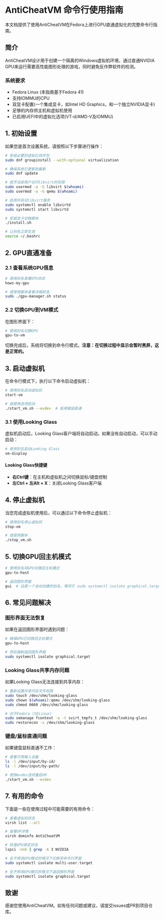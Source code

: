 # AntiCheatVM 命令行使用指南

本文档提供了使用AntiCheatVM在Fedora上进行GPU直通虚拟化的完整命令行指南。

## 简介

AntiCheatVM设计用于创建一个隔离的Windows虚拟机环境，通过直通NVIDIA GPU来运行需要高性能图形处理的游戏，同时避免反作弊软件的检测。

### 系统要求

- Fedora Linux (本指南基于Fedora 41)
- 支持IOMMU的CPU
- 双显卡配置(一个集成显卡，如Intel HD Graphics，和一个独立NVIDIA显卡)
- 足够的内存供主机和虚拟机使用
- 已启用UEFI中的虚拟化选项(VT-d/AMD-V及IOMMU)

## 1. 初始设置

如果您是首次设置系统，请按照以下步骤进行操作：

```bash
# 安装必要的虚拟化软件包
sudo dnf groupinstall --with-optional virtualization

# 确保系统已更新到最新
sudo dnf update

# 授予当前用户访问libvirt的权限
sudo usermod -a -G libvirt $(whoami)
sudo usermod -a -G qemu $(whoami)

# 启用并启动libvirt服务
sudo systemctl enable libvirtd
sudo systemctl start libvirtd

# 安装显卡切换脚本
./install.sh

# 让别名立即生效
source ~/.bashrc
```

## 2. GPU直通准备

### 2.1 查看系统GPU信息

```bash
# 使用别名查看GPU状态
hows-my-gpu

# 或使用脚本查看详细状态
sudo ./gpu-manager.sh status
```

### 2.2 切换GPU到VM模式

在图形界面下：

```bash
# 使用别名切换GPU
gpu-to-vm
```

切换完成后，系统将切换到命令行模式。**注意：在切换过程中显示会暂时黑屏，这是正常的。**

## 3. 启动虚拟机

在命令行模式下，执行以下命令启动虚拟机：

```bash
# 使用别名启动虚拟机
start-vm

# 或使用选项启动
./start_vm.sh --evdev  # 启用键鼠直通
```

### 3.1 使用Looking Glass

虚拟机启动后，Looking Glass客户端将自动启动。如果没有自动启动，可以手动启动：

```bash
# 使用别名启动Looking Glass
vm-display
```

#### Looking Glass快捷键

- **右Ctrl键**：在主机和虚拟机之间切换鼠标/键盘控制
- **左Ctrl + 左Alt + X**：关闭Looking Glass客户端

## 4. 停止虚拟机

当您完成虚拟机使用后，可以通过以下命令停止虚拟机：

```bash
# 使用别名停止虚拟机
stop-vm

# 或使用脚本
./stop_vm.sh
```

## 5. 切换GPU回主机模式

```bash
# 使用别名将GPU切换回主机模式
gpu-to-host

# 返回图形界面
gui  # 这是一个自动创建的别名，等同于 sudo systemctl isolate graphical.target
```

## 6. 常见问题解决

### 图形界面无法恢复

如果在返回图形界面时遇到问题：

```bash
# 确保GPU已切换回主机模式
gpu-to-host

# 然后强制返回图形界面
sudo systemctl isolate graphical.target
```

### Looking Glass共享内存问题

如果Looking Glass无法连接到共享内存：

```bash
# 重新设置共享内存文件权限
sudo touch /dev/shm/looking-glass
sudo chown $(whoami):qemu /dev/shm/looking-glass
sudo chmod 0660 /dev/shm/looking-glass

# 对于Fedora (SELinux)
sudo semanage fcontext -a -t svirt_tmpfs_t /dev/shm/looking-glass
sudo restorecon -v /dev/shm/looking-glass
```

### 键盘/鼠标直通问题

如果键盘鼠标直通不工作：

```bash
# 查看可用输入设备
ls -l /dev/input/by-id/
ls -l /dev/input/by-path/

# 使用evdev选项重启VM
./start_vm.sh --evdev
```

## 7. 有用的命令

下面是一些在使用过程中可能需要的有用命令：

```bash
# 查看虚拟机状态
virsh list --all

# 查看VM详情
virsh dominfo AntiCheatVM

# 检查GPU绑定状态
lspci -nnk | grep -A 3 NVIDIA

# 在不修改GPU模式的情况下切换至命令行界面
sudo systemctl isolate multi-user.target

# 在不修改GPU模式的情况下返回图形界面
sudo systemctl isolate graphical.target
```

## 致谢

感谢您使用AntiCheatVM。如有任何问题或建议，请提交issues或PR到项目仓库。